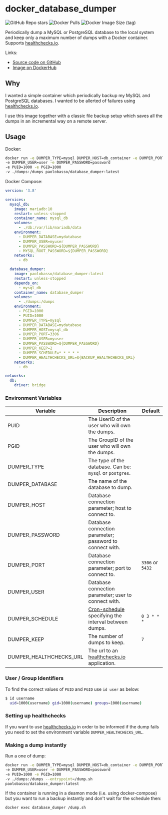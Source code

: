# docker_database_dumper
![GitHub Repo stars](https://img.shields.io/github/stars/paolobasso99/docker_database_dumper?label=GITHUB%20STARS&style=for-the-badge)
![Docker Pulls](https://img.shields.io/docker/pulls/paolobasso/database_dumper?style=for-the-badge)
![Docker Image Size (tag)](https://img.shields.io/docker/image-size/paolobasso/database_dumper/latest?style=for-the-badge)

Periodically dump a MySQL or PostgreSQL database to the local system and keep only a maximum number of dumps with a Docker container. Supports [healthchecks.io](https://healthchecks.io/). 

Links:
- [Source code on GitHub](https://github.com/paolobasso99/docker_database_dumper)
- [Image on DockerHub](https://hub.docker.com/r/paolobasso/database_dumper/)

## Why
I wanted a simple container which periodically backup my MySQL and PostgreSQL databases. I wanted to be allerted of failures using [healthchecks.io](https://healthchecks.io/).

I use this image together with a classic file backup setup which saves all the dumps in an incremental way on a remote server.

## Usage
Docker:
```sh
docker run -e DUMPER_TYPE=mysql DUMPER_HOST=db_container -e DUMPER_PORT=5432 -e DUMPER_DATABASE=db_name
-e DUMPER_USER=user -e DUMPER_PASSWORD=password 
-e PUID=1000 -e PGID=1000 
-v ./dumps:/dumps paolobasso/database_dumper:latest
```

Docker Compose:
```yaml
version: '3.8'

services:
  mysql_db:
    image: mariadb:10
    restart: unless-stopped
    container_name: mysql_db
    volumes:
      - ./db:/var/lib/mariadb/data
    environment:
      - DUMPER_DATABASE=mydatabase
      - DUMPER_USER=myuser
      - DUMPER_PASSWORD=${DUMPER_PASSWORD}
      - MYSQL_ROOT_PASSWORD=${DUMPER_PASSWORD}
    networks:
      - db

  database_dumper:
    image: paolobasso/database_dumper:latest
    restart: unless-stopped
    depends_on:
      - mysql_db
    container_name: database_dumper
    volumes:
      - ./dumps:/dumps
    environment:
      - PGID=1000
      - PUID=1000
      - DUMPER_TYPE=mysql
      - DUMPER_DATABASE=mydatabase
      - DUMPER_HOST=mysql_db
      - DUMPER_PORT=3306
      - DUMPER_USER=myuser
      - DUMPER_PASSWORD=${DUMPER_PASSWORD}
      - DUMPER_KEEP=2
      - DUMPER_SCHEDULE=* * * * *
      - DUMPER_HEALTHCHECKS_URL=${BACKUP_HEALTHCHECKS_URL}
    networks:
      - db

networks:
  db:
    driver: bridge
```

### Environment Variables
| Variable                | Description                                                                                | Default          |
| ----------------------- | ------------------------------------------------------------------------------------------ | ---------------- |
| PUID                    | The UserID of the user who will own the dumps.                                             |                  |
| PGID                    | The GroupID of the user who will own the dumps.                                            |                  |
| DUMPER_TYPE             | The type of the database. Can be: `mysql` or `postgres`.                                   |                  |
| DUMPER_DATABASE         | The name of the database to dump.                                                          |                  |
| DUMPER_HOST             | Database connection parameter; host to connect to.                                         |                  |
| DUMPER_PASSWORD         | Database connection parameter; password to connect with.                                   |                  |
| DUMPER_PORT             | Database connection parameter; port to connect to.                                         | `3306` or `5432` |
| DUMPER_USER             | Database connection parameter; user to connect with.                                       |                  |
| DUMPER_SCHEDULE         | [Cron-schedule](https://en.wikipedia.org/wiki/Cron) specifying the interval between dumps. | `0 3 * * *`      |
| DUMPER_KEEP             | The number of dumps to keep.                                                               | `7`              |
| DUMPER_HEALTHCHECKS_URL | The url to an [healthchecks.io](https://healthchecks.io/) application.                     |                  |

### User / Group Identifiers
To find the correct values of `PUID` and `PGID` use `id user` as below:
```bash
$ id username
  uid=1000(username) gid=1000(username) groups=1000(username)
```

### Setting up healthchecks
If you want to use [healthchecks.io](https://healthchecks.io/) in order to be informed if the dump fails you need to set the environment variable `DUMPER_HEALTHCHECKS_URL`.

### Making a dump instantly
Run a one of dump:
```sh
docker run -e DUMPER_TYPE=mysql DUMPER_HOST=db_container -e DUMPER_PORT=5432 -e DUMPER_DATABASE=db_name
-e DUMPER_USER=user -e DUMPER_PASSWORD=password 
-e PUID=1000 -e PGID=1000 
-v ./dumps:/dumps --entrypoint=/dump.sh
paolobasso/database_dumper:latest
```

If the container is running in a deamon mode (i.e. using docker-compose) but you want to run a backup instantly and don't wait for the schedule then:
```sh
docker exec database_dumper /dump.sh
```

